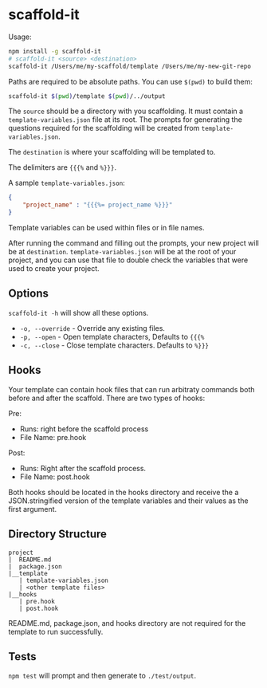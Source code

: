 # scaffold-it

Usage:

```bash
npm install -g scaffold-it
# scaffold-it <source> <destination>
scaffold-it /Users/me/my-scaffold/template /Users/me/my-new-git-repo
```

Paths are required to be absolute paths. You can use `$(pwd)` to build them:

```bash
scaffold-it $(pwd)/template $(pwd)/../output
```

The `source` should be a directory with you scaffolding. It must contain a `template-variables.json` file at its root.
The prompts for generating the questions required for the scaffolding will be created from `template-variables.json`.

The `destination` is where your scaffolding will be templated to.

The delimiters are `{{{%` and `%}}}`.

A sample `template-variables.json`:

```json
{
    "project_name" : "{{{%= project_name %}}}"
}
```

Template variables can be used within files or in file names.

After running the command and filling out the prompts, your new project will be at `destination`. `template-variables.json`
will be at the root of your project, and you can use that file to double check the variables that were used to create
your project.

## Options

`scaffold-it -h` will show all these options.

* `-o, --override` - Override any existing files.
* `-p, --open` - Open template characters, Defaults to `{{{%`
* `-c, --close` - Close template characters. Defaults to `%}}}`

## Hooks
Your template can contain hook files that can run arbitraty commands both before and 
after the scaffold. There are two types of hooks:

Pre: 
- Runs: right before the scaffold process
- File Name: pre.hook

Post: 
- Runs: Right after the scaffold process.
- File Name: post.hook

Both hooks should be located in the hooks directory and receive the a 
JSON.stringified version of the template variables and their values as the first
argument.
 
## Directory Structure
```
project
|  README.md
|  package.json
|__template
   | template-variables.json
   | <other template files>
|__hooks
   | pre.hook
   | post.hook
```

README.md, package.json, and hooks directory are not required for the template to 
run successfully.


## Tests

`npm test` will prompt and then generate to `./test/output`.
